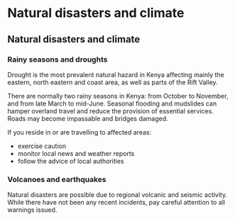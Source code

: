 # Natural disasters and climate

## Natural disasters and climate

### Rainy seasons and droughts

Drought is the most prevalent natural hazard in Kenya affecting mainly the eastern, north eastern and coast area, as well as parts of the Rift Valley.

There are normally two rainy seasons in Kenya: from October to November, and from late March to mid-June. Seasonal flooding and mudslides can hamper overland travel and reduce the provision of essential services. Roads may become impassable and bridges damaged.

If you reside in or are travelling to affected areas:

* exercise caution
* monitor local news and weather reports
* follow the advice of local authorities

### Volcanoes and earthquakes

Natural disasters are possible due to regional volcanic and seismic activity. While there have not been any recent incidents, pay careful attention to all warnings issued.